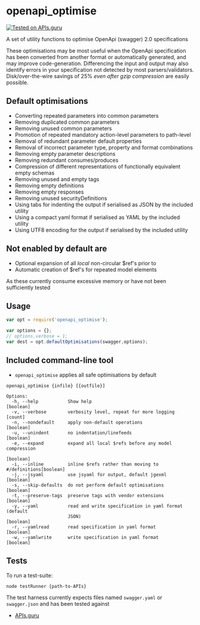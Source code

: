 # openapi_optimise

[![Tested on APIs.guru](https://api.apis.guru/badges/tested_on.svg)](https://APIs.guru)

A set of utility functions to optimise OpenApi (swagger) 2.0 specifications

These optimisations may be most useful when the OpenApi specification has been converted from another format or
automatically generated, and may improve code-generation. Differencing the input and output may also identify
errors in your specification not detected by most parsers/validators. Disk/over-the-wire savings of 25%
*even after gzip compression* are easily possible.

## Default optimisations

* Converting repeated parameters into common parameters
* Removing duplicated common parameters
* Removing unused common parameters
* Promotion of repeated mandatory action-level parameters to path-level
* Removal of redundant parameter default properties
* Removal of incorrect parameter type, property and format combinations
* Removing empty parameter descriptions
* Removing redundant consumes/produces
* Compression of different representations of functionally equivalent empty schemas
* Removing unused and empty tags
* Removing empty definitions
* Removing empty responses
* Removing unused securityDefinitions
* Using tabs for indenting the output if serialised as JSON by the included utility
* Using a compact yaml format if serialised as YAML by the included utility
* Using UTF8 encoding for the output if serialised by the included utility

## Not enabled by default are

* Optional expansion of all *local* non-circular $ref's prior to
* Automatic creation of $ref's for repeated model elements

As these currently consume excessive memory or have not been sufficiently tested

## Usage

````javascript
var opt = require('openapi_optimise');

var options = {};
// options.verbose = 1;
var dest = opt.defaultOptimisations(swagger,options);
````

## Included command-line tool

* `openapi_optimise` applies all safe optimisations by default

````
openapi_optimise {infile} [{outfile}]

Options:
  -h, --help           Show help                                       [boolean]
  -v, --verbose        verbosity level, repeat for more logging          [count]
  -n, --nondefault     apply non-default operations                    [boolean]
  -u, --unindent       no indentation/linefeeds                        [boolean]
  -e, --expand         expand all local $refs before any model compression
                                                                       [boolean]
  -i, --inline         inline $refs rather than moving to #/definitions[boolean]
  -j, --jsyaml         use jsyaml for output, default jgexml           [boolean]
  -s, --skip-defaults  do not perform default optimisations            [boolean]
  -t, --preserve-tags  preserve tags with vendor extensions            [boolean]
  -y, --yaml           read and write specification in yaml format (default
                       JSON)                                           [boolean]
  -r, --yamlread       read specification in yaml format               [boolean]
  -w, --yamlwrite      write specification in yaml format              [boolean]
````

## Tests

To run a test-suite:

````
node testRunner {path-to-APIs}
````

The test harness currently expects files named `swagger.yaml` or `swagger.json` and has been tested against

* [APIs.guru](https://github.com/APIs-guru/openapi-directory)

